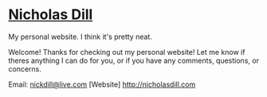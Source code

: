 # [Nicholas Dill][site]

My personal website. I think it's pretty neat.

[site]: http://nicholasdill.com
Welcome! Thanks for checking out my personal website!
Let me know if theres anything I can do for you, or if you have any comments, questions, or concerns.

Email: nickdill@live.com
[Website] http://nicholasdill.com
